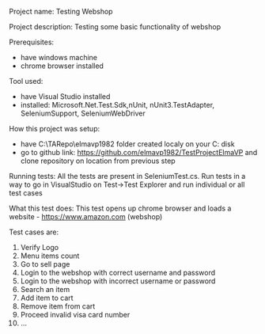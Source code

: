 Project name: Testing Webshop

Project description: Testing some basic functionality of webshop

Prerequisites:
- have windows machine
- chrome browser installed
  
Tool used:
- have Visual Studio installed
- installed: Microsoft.Net.Test.Sdk,nUnit, nUnit3.TestAdapter, SeleniumSupport, SeleniumWebDriver

How this project was setup:
- have C:\TARepo\elmavp1982 folder created localy on your C: disk
- go to github link: https://github.com/elmavp1982/TestProjectElmaVP and clone repository on location from previous step

Running tests:
  All the tests are present in SeleniumTest.cs. Run tests in a way to go in VisualStudio on Test->Test Explorer and 
  run  individual or all test cases
  
What this test does:
  This test opens up chrome browser and loads a website - https://www.amazon.com (webshop)

Test cases are:
1. Verify Logo
2. Menu items count
3. Go to sell page
4. Login to the webshop with correct username and password
5. Login to the webshop with incorrect username or password
6. Search an item
7. Add item to cart
8. Remove item from cart
9. Proceed invalid visa card number
10. ...


